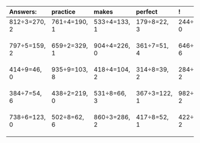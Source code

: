 | Answers: | practice | makes | perfect | ! |
| :--- | :--- | :--- | :--- | :--- |
| 812÷3=270, 2 | 761÷4=190, 1 | 533÷4=133, 1 | 179÷8=22, 3 | 244÷2=122, 0 | 
|   |   |   |   |   | 
|   |   |   |   |   | 
|   |   |   |   |   | 
| 797÷5=159, 2 | 659÷2=329, 1 | 904÷4=226, 0 | 361÷7=51, 4 | 646÷8=80, 6 | 
|   |   |   |   |   | 
|   |   |   |   |   | 
|   |   |   |   |   | 
| 414÷9=46, 0 | 935÷9=103, 8 | 418÷4=104, 2 | 314÷8=39, 2 | 284÷6=47, 2 | 
|   |   |   |   |   | 
|   |   |   |   |   | 
|   |   |   |   |   | 
| 384÷7=54, 6 | 438÷2=219, 0 | 531÷8=66, 3 | 367÷3=122, 1 | 982÷7=140, 2 | 
|   |   |   |   |   | 
|   |   |   |   |   | 
|   |   |   |   |   | 
| 738÷6=123, 0 | 502÷8=62, 6 | 860÷3=286, 2 | 417÷8=52, 1 | 422÷7=60, 2 | 
|   |   |   |   |   | 
|   |   |   |   |   | 
|   |   |   |   |   | 
